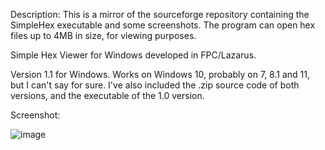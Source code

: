 Description: This is a mirror of the sourceforge repository containing the SimpleHex executable and some screenshots. The program can open hex files up to 4MB in size, for viewing purposes. 

Simple Hex Viewer for Windows developed in FPC/Lazarus.

Version 1.1 for Windows. Works on Windows 10, probably on 7, 8.1 and 11, but I can't say for sure. I've also included the .zip source code of both versions, and the executable of the 1.0 version.

Screenshot:

![image](https://github.com/cyberhardt/SimpleHex/assets/107224222/1409a801-75fb-42f5-a2a2-9b469f2e7811)


